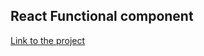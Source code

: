 ## React Functional component

[Link to the project](https://react-ra-store-functional.netlify.app/)

